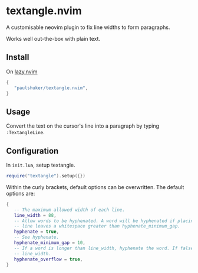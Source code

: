 # textangle.nvim

A customisable neovim plugin to fix line widths to form paragraphs.

Works well out-the-box with plain text.

<!-- It can be [configured](#configuration) to work with single-line code comments. -->

## Install

On [lazy.nvim](https://github.com/folke/lazy.nvim)

```lua
{
   "paulshuker/textangle.nvim",
}
```

## Usage

Convert the text on the cursor's line into a paragraph by typing `:TextangleLine`.

## Configuration

In `init.lua`, setup textangle.

```lua
require("textangle").setup({})
```

Within the curly brackets, default options can be overwritten. The default options are:

```lua
{
   -- The maximum allowed width of each line.
   line_width = 88,
   -- Allow words to be hyphenated. A word will be hyphenated if placing the entire word on the next
   -- line leaves a whitespace greater than hyphenate_minimum_gap.
   hyphenate = true,
   -- See hyphenate.
   hyphenate_minimum_gap = 10,
   -- If a word is longer than line_width, hyphenate the word. If false, lines could overflow
   -- line_width.
   hyphenate_overflow = true,
}
```

